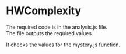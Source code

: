 # HWComplexity

The required code is in the analysis.js file.     
The file outputs the required values.

It checks the values for the mystery.js function. 

